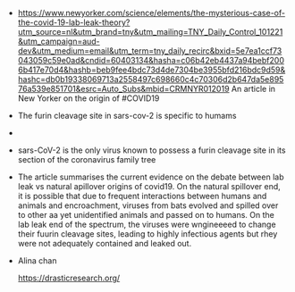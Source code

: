 - https://www.newyorker.com/science/elements/the-mysterious-case-of-the-covid-19-lab-leak-theory?utm_source=nl&utm_brand=tny&utm_mailing=TNY_Daily_Control_101221&utm_campaign=aud-dev&utm_medium=email&utm_term=tny_daily_recirc&bxid=5e7ea1ccf73043059c59e0ad&cndid=60403134&hasha=c06b42eb4437a94bebf2006b417e70d4&hashb=beb9fee4bdc73d4de7304be3955bfd216bdc9d59&hashc=db0b19338069713a2558497c698660c4c70306d2b647da5e89576a539e851701&esrc=Auto_Subs&mbid=CRMNYR012019
  An article in New Yorker on the origin of #COVID19
- The furin cleavage site in sars-cov-2 is specific to humams
-
- sars-CoV-2 is the only virus known to possess a furin cleavage site in its section of the coronavirus family tree
- The article summarises the current evidence on the debate between lab leak vs natural apillover origins of covid19. On the natural spillover end, it is possible that due to frequent interactions between humans and animals and encroachment, viruses from bats evolved and spilled over to other aa yet unidentified animals and passed on to humans. On the lab leak end of the spectrum, the viruses were wngineeeed to change their fuurin cleavage sites, leading to highly infectious agents but rhey were not adequately contained and leaked out.
- Alina chan
  
  https://drasticresearch.org/